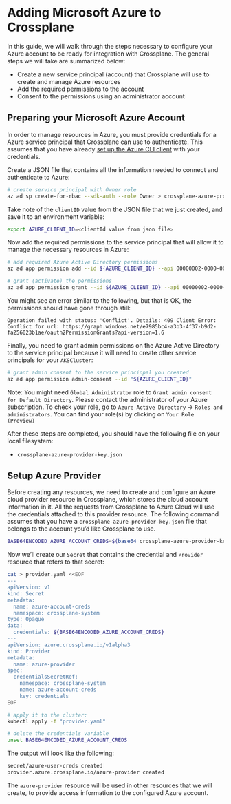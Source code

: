 # Adding Microsoft Azure to Crossplane

In this guide, we will walk through the steps necessary to configure your Azure account to be ready for integration with Crossplane.
The general steps we will take are summarized below:

* Create a new service principal (account) that Crossplane will use to create and manage Azure resources
* Add the required permissions to the account
* Consent to the permissions using an administrator account

## Preparing your Microsoft Azure Account

In order to manage resources in Azure, you must provide credentials for a Azure service principal that Crossplane can use to authenticate.
This assumes that you have already [set up the Azure CLI client](https://docs.microsoft.com/en-us/cli/azure/authenticate-azure-cli?view=azure-cli-latest) with your credentials.

Create a JSON file that contains all the information needed to connect and authenticate to Azure:

```bash
# create service principal with Owner role
az ad sp create-for-rbac --sdk-auth --role Owner > crossplane-azure-provider-key.json
```

Take note of the `clientID` value from the JSON file that we just created, and save it to an environment variable:

```bash
export AZURE_CLIENT_ID=<clientId value from json file>
```

Now add the required permissions to the service principal that will allow it to manage the necessary resources in Azure:

```bash
# add required Azure Active Directory permissions
az ad app permission add --id ${AZURE_CLIENT_ID} --api 00000002-0000-0000-c000-000000000000 --api-permissions 1cda74f2-2616-4834-b122-5cb1b07f8a59=Role 78c8a3c8-a07e-4b9e-af1b-b5ccab50a175=Role

# grant (activate) the permissions
az ad app permission grant --id ${AZURE_CLIENT_ID} --api 00000002-0000-0000-c000-000000000000 --expires never
```

You might see an error similar to the following, but that is OK, the permissions should have gone through still:

```console
Operation failed with status: 'Conflict'. Details: 409 Client Error: Conflict for url: https://graph.windows.net/e7985bc4-a3b3-4f37-b9d2-fa256023b1ae/oauth2PermissionGrants?api-version=1.6
```

Finally, you need to grant admin permissions on the Azure Active Directory to the service principal because it will need to create other service principals for your `AKSCluster`:
```bash
# grant admin consent to the service princinpal you created
az ad app permission admin-consent --id "${AZURE_CLIENT_ID}"
```

Note: You might need `Global Administrator` role to `Grant admin consent for Default Directory`. Please contact the administrator of your Azure subscription. To check your role, go to `Azure Active Directory` -> `Roles and administrators`. You can find your role(s) by clicking on `Your Role (Preview)`

After these steps are completed, you should have the following file on your local filesystem:

* `crossplane-azure-provider-key.json`

## Setup Azure Provider

Before creating any resources, we need to create and configure an Azure cloud
provider resource in Crossplane, which stores the cloud account information in
it. All the requests from Crossplane to Azure Cloud will use the credentials
attached to this provider resource. The following command assumes that you have
a `crossplane-azure-provider-key.json` file that belongs to the account you’d
like Crossplane to use.

```bash
BASE64ENCODED_AZURE_ACCOUNT_CREDS=$(base64 crossplane-azure-provider-key.json | tr -d "\n")
```

Now we’ll create our `Secret` that contains the credential and `Provider`
resource that refers to that secret:

```bash
cat > provider.yaml <<EOF
---
apiVersion: v1
kind: Secret
metadata:
  name: azure-account-creds
  namespace: crossplane-system
type: Opaque
data:
  credentials: ${BASE64ENCODED_AZURE_ACCOUNT_CREDS}
---
apiVersion: azure.crossplane.io/v1alpha3
kind: Provider
metadata:
  name: azure-provider
spec:
  credentialsSecretRef:
    namespace: crossplane-system
    name: azure-account-creds
    key: credentials
EOF

# apply it to the cluster:
kubectl apply -f "provider.yaml"

# delete the credentials variable
unset BASE64ENCODED_AZURE_ACCOUNT_CREDS
```

The output will look like the following:

```bash
secret/azure-user-creds created
provider.azure.crossplane.io/azure-provider created
```

The `azure-provider` resource will be used in other resources that we will
create, to provide access information to the configured Azure account.
